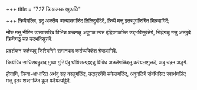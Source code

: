 +++
title = "727 क्रियात्मक व्युत्पत्ति"

+++
क्रियॆयल्लि, इदु अळतॆय व्यत्यासगळिंद तिळिदुबंदिदॆ, क्रियॆ मत्तु इतरवुगळिगिंत भिन्नवागिदॆ;

नीरु मत्तु नीरिन व्यत्यासदिंद विभिन्न शब्दगळु अवुगळ स्वंत इंद्रियगळल्लि उद्भविसुवंतॆये, चिह्नॆगळु मत्तु अंतहुदे क्रियॆगळु सह उद्भविसुत्तवॆ.

प्रदर्शकन कर्तव्यवु किरियनिगॆ समानवाद कर्तव्यक्किंत श्रेष्ठवागिदॆ.

क्रियॆयिंद साधिसबहुदाद मुख्य गुरि ऎंदु घोषिसल्पट्टद्दन्नु विविध अळतॆगळिंदलू करॆयलागुत्तदॆ, अदु चंद्रन अडुगॆ.

हीगागि, क्रिया-आधारित अर्थवु सह वस्तुगळिंद, उदाहरणॆगॆ संकेतगळिंद, अवुगळिगॆ संबंधिसिद स्वार्थगळिंद मत्तु इतर शब्दगळिंद कूड पडॆयल्पट्टिदॆ.

